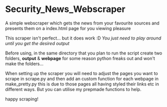 # Security_News_Webscraper
A simple webscraper which gets the news from your favourite sources and presents them on a index.html page for you viewing pleasure

This scraper isn't perfect... but it does work :D
*You just need to play around until you get the desired output*

Before using, in the same directory that you plan to run the script create two folders, **output** & **webpage** 
for some reason python freaks out and won't make the folders...

When setting up the scraper you will need to adjust the pages you want to scrape in scrape.py and then add an custom function for each webpage in
make_pretty.py this is due to those pages all having styled their links etc in different ways. But you can utilise my prepmade functions to help.

happy scraping!


